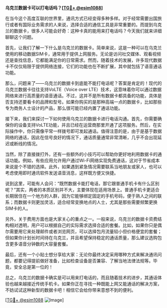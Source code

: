 **乌克兰数据卡可以打电话吗？[[TG💪+ @esim1088](https://t.me/s/esim1088)]**

在当今这个高度互联的世界里，通讯方式已经变得多种多样。对于经常需要出国旅行或者有国际业务需求的人来说，选择合适的通信工具是非常重要的。而提到乌克兰的数据卡，很多人可能会好奇：这种卡真的能用来打电话吗？今天我们就来详细聊聊这个问题。

首先，让我们了解一下什么是乌克兰的数据卡。简单来说，这是一种可以在乌克兰使用的移动数据SIM卡，通常用于提供上网服务。无论是访问社交媒体、观看视频还是查找信息，它都能满足你的日常需求。然而，随着技术的发展，许多现代数据卡不仅仅局限于提供网络连接，它们的功能也在不断扩展，其中就包括了语音通话功能。

那么，问题来了——乌克兰的数据卡到底能不能打电话呢？答案是肯定的！现代的乌克兰数据卡往往支持VoLTE（Voice over LTE）技术，这意味着你可以通过数据网络来进行高质量的语音通话。不过，这并不是所有数据卡都具备的功能，具体是否支持还要看卡的品牌和型号。如果你购买的是那种高端一点的数据卡，比如那些专为商务人士设计的产品，那么很可能已经内置了通话功能。

接下来，我们来探讨一下如何使用乌克兰的数据卡进行电话沟通。首先，你需要确保你的设备支持VoLTE功能，并且已经在运营商那里开通了这项服务。然后，在实际操作中，你只需像平常一样拨号即可发起通话。值得注意的是，由于是基于数据网络的通话，因此在信号良好的情况下，通话质量通常非常清晰，几乎不会出现延迟或断线的情况。

当然，除了直接拨打外，还有一些额外的小技巧可以帮助你更好地利用数据卡的通话功能。例如，有些应用允许用户通过Wi-Fi网络实现免费通话，这对于节省成本来说是个不错的选择。此外，如果遇到紧急情况需要联系当地朋友或家人，也可以考虑使用即时通讯软件发送语音消息，这样既方便又快捷。

说到这里，可能有人会问：“既然数据卡能打电话，那它跟普通手机卡有什么区别呢？”其实，两者的本质区别并不大，主要体现在适用场景上。普通手机卡更适合长期居住在一个地方的人群，因为它能够绑定固定的手机号码，便于熟人之间的联系；而数据卡则更加灵活，适合经常变换地点的人士，尤其是那些需要频繁更换SIM卡的人。

另外，关于费用方面也是大家关心的重点之一。一般来说，乌克兰的数据卡资费结构相对透明，用户可以根据自己的实际需求选择合适的套餐。比如，如果你只是偶尔需要用它来处理邮件或者浏览网页，可以选择包月流量较小但价格便宜的套餐；但如果你计划长时间待在乌克兰，并且希望保持稳定的通话质量，那么建议选购包含更多语音分钟数的大容量套餐。

最后，还有一个小贴士想分享给大家：无论你最终决定采用哪种方式来解决通讯问题，都要记得提前做好准备，比如检查设备是否兼容、了解当地法律法规等。毕竟，安全总是第一位的！

总之，乌克兰的数据卡确实是可以用来打电话的，而且随着技术的进步，其通话体验也越来越接近传统手机卡。如果你正在寻找一种既能上网又能通话的解决方案，不妨试试这种新型的数据卡吧！相信它会给你带来意想不到的便利。

[[TG💪+ @esim1088](https://t.me/s/esim1088) ![Image](https://i.postimg.cc/4NQfJmqS/Snipaste-2025-05-13-00-14-12.png)]